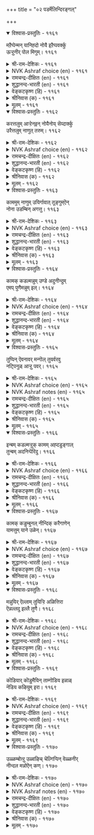+++
title = "०२ पडर्मॆलिन्दिरङ्गल्"

+++


<details open><summary>विश्वास-प्रस्तुतिः - ११६१</summary>

मऱैप्पेन्मन् यानिह्दो नोयै इऱैप्पवर्क्कु  
ऊऱ्ऱुनीर् पोल मिगुम्।       ११६१
</details>

<details><summary>श्री-राम-देशिकः - ११६१</summary>

लज्जया कामरोगं तु छादयामि, न शाम्यति ।  
निर्गते निर्गते वारि वर्धते स्त्रोतसो यथा ॥ ११६१॥
</details>

<details><summary>NVK Ashraf choice (en) - ११६१</summary>

११६१
I would hide this sickness, but it wells up
Like water drawn from a spring. *
(P.S. Sundaram)
</details>

<details><summary>रामचन्द्र-दीक्षितः (en) - ११६१</summary>

1161 maṟaippēṉmaṉ yāṉiḵtō nōyai iṟaippavarkku  
ūṟṟunīr pōla mikum.

1161\. This my disease I seek to hide; but how endlessly it wells up like the waters of the spring.  
</details>

<details><summary>शुद्धानन्द-भारती (en) - ११६१</summary>

1\. மறைப்பேன்மன் யானிஃதோ நோயை இறைப்பவர்க்கு  
ஊற்றுநீர் போல மிகும்.  
It swells out like baled out spring  
How to bear this pain so writhing?        1161  
</details>

<details><summary>वेङ्कटकृष्ण (हि) - ११६१</summary>

1161
यथा उलीचे सोत का, बढ़ता रहे बहाव ।  
बढ़ता है यह रोग भी, यदि मैं करूँ छिपाव ॥
</details>

<details><summary>श्रीनिवास (क) - ११६१</summary>

1161. ई कामवेदनॆयन्नु, इतररु तिळियबारदॆन्दु मरॆसुत्तिद्देनॆ. आदरॆ इदु ऊटॆय नीरिनन्तॆ तोडुत्त तोडुत्त ऒसरुत्तले होगुवुदु.

</details>

<details><summary>मूलम् - ११६१</summary>

मऱैप्पेऩ्मऩ् याऩिह्दो नोयै इऱैप्पवर्क्कु
ऊऱ्ऱुनीर् पोल मिगुम्। ११६१
</details>

<details open><summary>विश्वास-प्रस्तुतिः - ११६२</summary>

करत्तलुम् आऱ्ऱेन्इन् नोयैनोय् सॆय्दार्क्कु  
उरैत्तलुम् नाणुत् तरुम्।       ११६२
</details>

<details><summary>श्री-राम-देशिकः - ११६२</summary>

नैव च्छादयितुं शक्ता कामरोगमहं बलात् ।  
रोगदात्रे नायकाय वक्तुं लज्जा तु जायते ॥ ११६२॥
</details>

<details><summary>NVK Ashraf choice (en) - ११६२</summary>

११६२
Hide this sickness, I cannot.
To tell him who caused it, I am ashamed.
(P.S. Sundaram)
</details>

<details><summary>रामचन्द्र-दीक्षितः (en) - ११६२</summary>

1162 karattalum āṟṟēṉin nōyainōy ceytārkku  
uraittalum nāṇut tarum.

1162\. It lies not in my power to conceal the disease of my love. Nor am I able to speak of it unabashed to him who caused it.  
</details>

<details><summary>शुद्धानन्द-भारती (en) - ११६२</summary>

2\. கரத்தலும் ஆற்றேன்இந் நோயைநோய் செய்தார்க்கு  
உரைத்தலும் நாணுத் தரும்.  
I can't conceal this nor complain  
For shame to him who caused this pain.        1162  
</details>

<details><summary>वेङ्कटकृष्ण (हि) - ११६२</summary>

1162
गोपन भी इस रोग का, है नहिं वश की बात ।  
कहना भी लज्जाजनक, रोगकार से बात ॥
</details>

<details><summary>श्रीनिवास (क) - ११६२</summary>

1162. ई प्रणय यातनॆयन्नु नन्निन्द बच्चिडलू साध्यवागुत्तिल्ल; ननगॆ यातनॆयुण्टु माडिद इनियनिगॆ हेळिकॊळ्ळुवॆ ऎन्दरॆ नाचिकॆ अड्डलागि बरुत्तिदॆ.

</details>

<details><summary>मूलम् - ११६२</summary>

करत्तलुम् आऱ्ऱेऩ्इन् नोयैनोय् सॆय्दार्क्कु
उरैत्तलुम् नाणुत् तरुम्। ११६२
</details>

<details open><summary>विश्वास-प्रस्तुतिः - ११६३</summary>

काममुम् नाणुम् उयिर्गावात् तूङ्गुम्ऎन्  
नोना उडम्बिन् अगत्तु।       ११६३
</details>

<details><summary>श्री-राम-देशिकः - ११६३</summary>

खेदं सोदुमशक्तऽस्मिन शरीरे प्राणनामकम् ।  
यष्टिमालंव्य लम्बेते लज्जाकामौ तु पार्श्वयोः ॥ ११६३॥
</details>

<details><summary>NVK Ashraf choice (en) - ११६३</summary>

११६३
Love and shame hang poised on my life.
My body unable to bear them.
(P.S. Sundaram)
</details>

<details><summary>रामचन्द्र-दीक्षितः (en) - ११६३</summary>

1163 kāmamum nāṇum uyirkāvāt tūṅkumeṉ  
nōṉā uṭampiṉ akattu.

1163\. My frail body is harassed by love and my bashfulness bids me be quiet. My soul is torn between them.  
</details>

<details><summary>शुद्धानन्द-भारती (en) - ११६३</summary>

3\. காமமும் நாணும் உயிர்காவாத் தூங்கும்என்  
நோனா உடம்பி னகத்து.  
In life - poles of this wearied frame  
Are poised the weights of lust and shame.        1163  
</details>

<details><summary>वेङ्कटकृष्ण (हि) - ११६३</summary>

1163
मेरी दुबली देह में, प्राणरूप जो डांड ।  
लटके उसके छोर में, काम व लज्जा कांड ॥
</details>

<details><summary>श्रीनिवास (क) - ११६३</summary>

1163. वेदनॆयन्नु ताळलारदॆ (तत्तरिसुत्तिरुव) नन्न शरीरदल्लि, प्राणवे कावडि कोलागि, काम वेदनॆयू नाचिकॆयू तुय्यलाडुत्तिदॆ.

</details>

<details><summary>मूलम् - ११६३</summary>

काममुम् नाणुम् उयिर्गावात् तूङ्गुम्ऎऩ्
नोऩा उडम्बिऩ् अगत्तु। ११६३
</details>

<details open><summary>विश्वास-प्रस्तुतिः - ११६४</summary>

कामक् कडल्मन्नुम् उण्डे अदुनीन्दुम्  
एमप् पुणैमन्नुम् इल्।       ११६४
</details>

<details><summary>श्री-राम-देशिकः - ११६४</summary>

कामरोगममाख्यऽयं महानस्ति पयोधरः ।  
तत्तीर्त्वा गन्तुमुचितो दृढः पोतो न विद्यते ॥ ११६४॥
</details>

<details><summary>NVK Ashraf choice (en) - ११६४</summary>

११६४
There is indeed a flood of lust;
But no safe raft to swim across it. *
(W.H. Drew and J. Lazarus)
</details>

<details><summary>रामचन्द्र-दीक्षितः (en) - ११६४</summary>

1164 kāmak kaṭalmaṉṉum uṇṭē atunīntum  
ēmap puṇaimaṉṉum il.

1164\. Verily the endless sea of love stretches before me; but I find not even a raft to cross the limitless expanse.  
</details>

<details><summary>शुद्धानन्द-भारती (en) - ११६४</summary>

4\. காமக் கடல்மன்னும் உண்டோ அதுநீந்தும்  
ஏமப் புணைமன்னும் இல்.  
My lust is a sea, I do not see  
A raft to go across safely.        1164  
</details>

<details><summary>वेङ्कटकृष्ण (हि) - ११६४</summary>

1164
काम-रोग का तो रहा, पारावार अपार ।  
पर रक्षक बेड़ा नहीं, उसको करने पार ॥
</details>

<details><summary>श्रीनिवास (क) - ११६४</summary>

1164. काम वेदनॆयॆम्ब कडलु मात्र मॊरॆयुत्तिदॆ. आदरॆ अदन्नु दाटि सुरक्षितवागि कॊण्डॊय्युव नावॆये इल्लवागिदॆ.

</details>

<details><summary>मूलम् - ११६४</summary>

कामक् कडल्मऩ्ऩुम् उण्डे अदुनीन्दुम्
एमप् पुणैमऩ्ऩुम् इल्। ११६४
</details>

<details open><summary>विश्वास-प्रस्तुतिः - ११६५</summary>

तुप्पिन् ऎवनावर् मन्गॊल् तुयर्वरवु  
नट्पिनुळ् आऱ्ऱु पवर्।       ११६५
</details>

<details><summary>श्री-राम-देशिकः - ११६५</summary>

सुखप्रदायां मैत्र्यां ये दुःखोत्पादनतत्पराः ।  
खेदप्रदविरोधस्य निरासे ते कथं क्षमाः ॥ ११६५॥
</details>

<details><summary>NVK Ashraf choice (en) - ११६५</summary>

११६५
If his friendship can bring so much misery,
How will it be in enmity? *
(G. Vanmikanathan), (P.S. Sundaram)
</details>

<details><summary>NVK Ashraf notes (en) - ११६५</summary>

११६५: An explanatory translation: “If in friendship he can hurt so much, imagine the fate when there is trouble?” - (K. Kannan). Also compare with १२०७: “What will happen if I forget him, when his memory itself burns my heart?” * - ( Shuddhananda Bharatiar)
</details>

<details><summary>रामचन्द्र-दीक्षितः (en) - ११६५</summary>

1165 tuppiṉ evaṉāvar maṉkol tuyarvaravu  
naṭpiṉuḷ āṟṟu pavar.

1165\. Even to the loving one, he brings so much suffering; how much more pain will he cause to his enemy!  
</details>

<details><summary>शुद्धानन्द-भारती (en) - ११६५</summary>

5\. துப்பின் எவனாவர் மற்கொல் துயர்வரவு  
நட்பினுள் ஆற்று பவர்.  
What wilt they prove when they are foes  
Who in friendship bring me woes!        1165  
</details>

<details><summary>वेङ्कटकृष्ण (हि) - ११६५</summary>

1165
जो देते हैं वेदना, रह कर प्रिय जन, खैर ।  
क्या कर बैठेंगे अहो, यदि रखते हैं वैर ॥
</details>

<details><summary>श्रीनिवास (क) - ११६५</summary>

1165. प्रेमदिन्दले दुःखवन्नु तन्दॊड्डबल्लवरु हगॆतनदल्लि एनु तानॆ माडलाररु?

</details>

<details><summary>मूलम् - ११६५</summary>

तुप्पिऩ् ऎवऩावर् मऩ्कॊल् तुयर्वरवु
नट्पिऩुळ् आऱ्ऱु पवर्। ११६५
</details>

<details open><summary>विश्वास-प्रस्तुतिः - ११६६</summary>

इन्बम् कडल्मऱ्ऱुक् कामम् अह्दडुङ्गाल्  
तुन्बम् अदनिऱ्पॆरिदु।       ११६६
</details>

<details><summary>श्री-राम-देशिकः - ११६६</summary>

कामो यदा सुखं दद्यात् तत्सुखं सिन्धुवन्महत् ।  
वियोगाद् दुःखदे कामे तद् दुःखं जलधेर्महत् ॥ ११६६॥
</details>

<details><summary>NVK Ashraf choice (en) - ११६६</summary>

११६६
The pleasure of love is as vast as the sea.
Vaster still is the sorrow of its hurt.
(N.V.K. Ashraf)
</details>

<details><summary>रामचन्द्र-दीक्षितः (en) - ११६६</summary>

1166 iṉpam kaṭalmaṟṟuk kāmam aḵtaṭuṅkāl  
tuṉpam ataṉiṉ peritu.

1166\. Vast as the sea is the delight of wedded love; but vaster still are the sorrows of parting.  
</details>

<details><summary>शुद्धानन्द-भारती (en) - ११६६</summary>

6\. இன்பம் கடல்மற்றுக் காமம் அஃதடுங்கால்  
துன்பம் அதனிற் பெரிது.  
The pleasure in love is oceanful  
But its pangs are more painful.        1166  
</details>

<details><summary>वेङ्कटकृष्ण (हि) - ११६६</summary>

1166
जो है, बस, यह काम तो, सुख का पारावार ।  
पीडा दे तो दुःख है, उससे बड़ा अपार ॥
</details>

<details><summary>श्रीनिवास (क) - ११६६</summary>

1166. कामवु सुखवुण्टु माडुवाग अदर सुख कडलिनन्तॆ; अदु सङ्कटदल्लि सिलुकिसुवाग अदर दुःखवु कडलिगिन्त मिगिलु.

</details>

<details><summary>मूलम् - ११६६</summary>

इऩ्पम् कडल्मऱ्ऱुक् कामम् अह्दडुङ्गाल्
तुऩ्पम् अदऩिऱ् पॆरिदु। ११६६
</details>

<details open><summary>विश्वास-प्रस्तुतिः - ११६७</summary>

कामक् कडुम्बुनल् नीन्दिक् करैगाणेन्  
यामत्तुम् याने उळेन्।       ११६७
</details>

<details><summary>श्री-राम-देशिकः - ११६७</summary>

कामप्रवाहे तीर्णेऽपि पारं मे नैव दृश्यते ।  
गाढान्धकाररात्र्यां तु वसाम्येकाकिनी ह्महम् ॥ ११६७॥
</details>

<details><summary>NVK Ashraf choice (en) - ११६७</summary>

११६७
Whirling in the stormy sea of love, I find no shore;
Even at midnight I am alone.
(K. Kannan), (P.S. Sundaram)
</details>

<details><summary>रामचन्द्र-दीक्षितः (en) - ११६७</summary>

1167 kāmak kaṭumpuṉal nīntik karaikāṇēṉ  
yāmattum yāṉē uḷēṉ.

1167\. Tossed in the troubled waters of love, I reach no shore; 1 am all alone in the still watches of the night.  
</details>

<details><summary>शुद्धानन्द-भारती (en) - ११६७</summary>

7\. காமக் கடும்புனல் நீந்திக் கரைகாணேன்  
யாமத்தும் யானே உளேன்.  
Wild waves of love I swim shoreless  
Pining alone in midnight hush.        1167  
</details>

<details><summary>वेङ्कटकृष्ण (हि) - ११६७</summary>

1167
पार न पाती पैर कर, काम-समुद्र महान ।  
अर्द्ध रात्रि में भी निविड़, रही अकेली जान ॥
</details>

<details><summary>श्रीनिवास (क) - ११६७</summary>

1167. कामवॆन्नुव कडु प्रवाहवन्नु ईजियू अदर तीरवन्नु नानु काणलारळागिद्देनॆ; नट्टॆरुळिनल्लू नानु उसिरॊडनॆ एकाङ्गियागिद्देनॆ.

</details>

<details><summary>मूलम् - ११६७</summary>

कामक् कडुम्बुऩल् नीन्दिक् करैगाणेऩ्
यामत्तुम् याऩे उळेऩ्। ११६७
</details>

<details open><summary>विश्वास-प्रस्तुतिः - ११६८</summary>

मन्नुयिर् ऎल्लाम् तुयिऱ्ऱि अळित्तिरा  
ऎन्नल्लदु इल्लै तुणै।       ११६८
</details>

<details><summary>श्री-राम-देशिकः - ११६८</summary>

सर्वलोक्जनान् निद्रावशान् कृत्वा तु मां परम् ।  
सहायं प्राप्य तिष्ठन्ती यामिनी शोच्यतां गता ॥ ११६८॥
</details>

<details><summary>NVK Ashraf choice (en) - ११६८</summary>

११६८
Poor night, putting all things to sleep,
Has only me for company.
(P.S. Sundaram)
</details>

<details><summary>रामचन्द्र-दीक्षितः (en) - ११६८</summary>

1168 maṉṉuyir ellām tuyiṟṟi aḷittirā  
eṉṉallatu illai tuṇai.

1168\. Beneficent night which has rocked all living creatures to sleep finds in me her lone sleepless companion.  
</details>

<details><summary>शुद्धानन्द-भारती (en) - ११६८</summary>

8\. மன்னுயி ரெல்லாம் துயிற்றி அளித்திரா  
என்னல்லது இல்லை துணை.  
Night's mercy lulls all souls to sleep  
Keeping but me for companionship.        1168  
</details>

<details><summary>वेङ्कटकृष्ण (हि) - ११६८</summary>

1168
सुला जीव सब को रही, दया-पात्र यह रात ।  
इसको मुझको छोड़ कर, और न कोई साथ ॥
</details>

<details><summary>श्रीनिवास (क) - ११६८</summary>

1168. पाप! ई रात्रियु भूमिय मेलिन ऎल्ल जीविगळिगू सुख निद्रयित्तु तानु मात्र ऎच्चरवागिदॆ! अदक्कॆ नानल्लदॆ बेरॆ सङ्गाति इल्ल!

</details>

<details><summary>मूलम् - ११६८</summary>

मऩ्ऩुयिर् ऎल्लाम् तुयिऱ्ऱि अळित्तिरा
ऎऩ्ऩल्लदु इल्लै तुणै। ११६८
</details>

<details open><summary>विश्वास-प्रस्तुतिः - ११६९</summary>

कॊडियार् कॊडुमैयिन् ताम्गॊडिय इन्नाळ्  
नॆडिय कऴियुम् इरा।       ११६९
</details>

<details><summary>श्री-राम-देशिकः - ११६९</summary>

वियोगकाले यामिन्यो वर्धन्ते याः सुदीर्घतः ।  
वियुक्तनायकाच्चापि ताः क्रराः किल भान्ति मे ॥ ११६९॥
</details>

<details><summary>NVK Ashraf choice (en) - ११६९</summary>

११६९
Even crueler than my cruel lord
Are the long nights of these days. *
(P.S. Sundaram)
</details>

<details><summary>रामचन्द्र-दीक्षितः (en) - ११६९</summary>

1169 koṭiyār koṭumaiyiṉ tāmkoṭiya innāḷ  
neṭiya kaḻiyum irā.

1169\. These nights, all too short in those sweet days, now lengthen their heavy hours, surpassing in cruelty even my lord.  
</details>

<details><summary>शुद्धानन्द-भारती (en) - ११६९</summary>

9\. கொடியார் கொடுமையின் தாம்கொடிய இந்நாள்  
நெடிய கழியும் இரா.  
Crueller than that cruel he  
Are midnight hours gliding slowly.        1169  
</details>

<details><summary>वेङ्कटकृष्ण (हि) - ११६९</summary>

1169
ये रातें जो आजकल, लम्बी हुई अथोर ।  
निष्ठुर के नैष्ठुर्य से, हैं खुद अधिक कठोर ॥
</details>

<details><summary>श्रीनिवास (क) - ११६९</summary>

1169. ई विरहद दिनगळल्लि दीर्घवागि काणुव ई इरुळु निर्दयनाद नन्निनियन काठिण्यक्किन्त हॆच्चु कठिणवागि वर्तिसुत्तिदॆ!

</details>

<details><summary>मूलम् - ११६९</summary>

> कॊडियार् कॊडुमैयिऩ् ताम्गॊडिय इन्नाळ्
नॆडिय कऴियुम् इरा। ११६९
</details>

<details open><summary>विश्वास-प्रस्तुतिः - ११७०</summary>

उळ्ळम्बोऩ्ऱु उळ्वऴिच् चॆल्गिऱ्पिन् वॆळ्ळनीर्  
नीन्दल मन्नोऎन् कण्।       ११७०
</details>

<details><summary>श्री-राम-देशिकः - ११७०</summary>

प्रियसामीप्यगमनशक्तिर्नेत्रस्य चित्तवत् ।  
यदि स्यात् तर्हि मन्नेत्रे न स्यातां सलिलाकुले ॥ ११७०॥
</details>

<details><summary>NVK Ashraf choice (en) - ११७०</summary>

११७०
If eyes could also reach him like the heart,
They won’t be swimming in a flood of tears.
(N.V.K. Ashraf)
</details>

<details><summary>NVK Ashraf notes (en) - ११७०</summary>

११७०. Compare with १२४४. “Rid me of these eyes, O my heart! For they, longing to see him, wear my life away” - (G.U. Pope)
</details>

<details><summary>रामचन्द्र-दीक्षितः (en) - ११७०</summary>

1170 uḷḷampōṉṟu uḷvaḻic celkiṟpiṉ veḷḷanīr  
nīntala maṉṉōeṉ kaṇ.

1170\. If only my eyes like my mind had the speedy power of fleeing to my lover, they need not now swim in a flood of tears.  
</details>

<details><summary>शुद्धानन्द-भारती (en) - ११७०</summary>

10\. உள்ளம்போன்று உள்வழிச் செல்கிற்பின் வெள்ளநீர்  
நீந்தல மன்னோஎன் கண்.  
Like heart, if my sight reaches him  
It won't in floods of tears swim!        1170  
</details>

<details><summary>वेङ्कटकृष्ण (हि) - ११७०</summary>

1170
चल सकते हैं प्रिय के यहाँ, यदि झट हृदय समान ।  
नहीं तैरते बाढ़ में, यों मेरे दृग, जान ॥
</details>

<details><summary>श्रीनिवास (क) - ११७०</summary>

1170. मनस्सु हेगो हागॆ कण्णुगळू प्रियतमनिरुवॆडॆगॆ वेगवागि तलुपुवुदादरॆ, (अगलिकॆय) कण्णीर हॊनलिनल्लि अवु ईजबेकिल्ल.
</details>

<details><summary>मूलम् - ११७०</summary>

उळ्ळम्बोऩ्ऱु उळ्वऴिच् चॆल्गिऱ्पिऩ् वॆळ्ळनीर्
नीन्दल मऩ्ऩोऎऩ् कण्। ११७०
</details>

